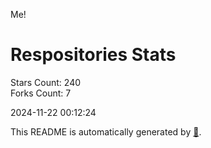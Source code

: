 Me!

# Respositories Stats
Stars Count: 240  
Forks Count: 7

2024-11-22 00:12:24  

This README is automatically generated by [🐰](https://github.com/rnitta/rnitta).
